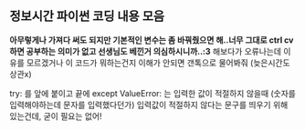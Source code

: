 ## 정보시간 파이썬 코딩 내용 모음
**아무렇게나 가져다 써도 되지만 기본적인 변수는 좀 바꿔줬으면 해..너무 그대로 ctrl cv 하면 공부하는 의미가 없고 선생님도 베낀거 의심하시니까..:3**
해보다가 오류나는데 이유를 모르겠거나 이 코드가 뭐하는건지 이해가 안되면 갠톡으로 물어봐줘 (늦은시간도 상관x) 

try: 를 앞에 붙이고 끝에 except ValueError: 는 입력한 값이 적절하지 않을때 (숫자를 입력해야하는데 문자를 입력했다던가) 입력값이 적절하지 않다는 문구를 띄우기 위해 있는건데, 굳이 필요는 없어!

